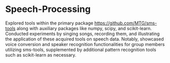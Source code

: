 # Speech-Processing

Explored tools within the primary package https://github.com/MTG/sms-tools along with auxiliary packages like numpy, scipy, and scikit-learn. Conducted experiments by singing songs, recording them, and illustrating the application of these acquired tools on speech data. Notably, showcased voice conversion and speaker recognition functionalities for group members utilizing sms-tools, supplemented by additional pattern recognition tools such as scikit-learn as necessary.

